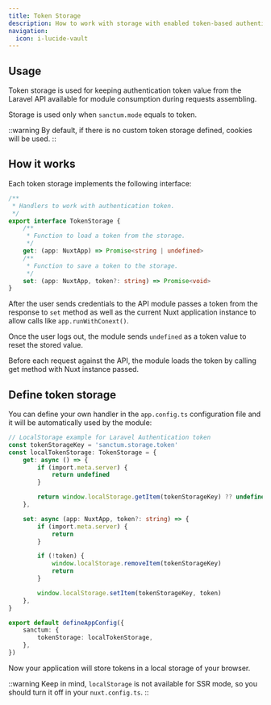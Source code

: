 ```yaml
---
title: Token Storage
description: How to work with storage with enabled token-based authentication
navigation:
  icon: i-lucide-vault
---
```


## Usage

Token storage is used for keeping authentication token value from the Laravel API available 
for module consumption during requests assembling.

Storage is used only when `sanctum.mode` equals to token.

::warning
By default, if there is no custom token storage defined, cookies will be used.
::

## How it works

Each token storage implements the following interface:

```typescript
/**
 * Handlers to work with authentication token.
 */
export interface TokenStorage {
    /**
     * Function to load a token from the storage.
     */
    get: (app: NuxtApp) => Promise<string | undefined>
    /**
     * Function to save a token to the storage.
     */
    set: (app: NuxtApp, token?: string) => Promise<void>
}
```

After the user sends credentials to the API module passes a token from the response to `set` method as well as 
the current Nuxt application instance to allow calls like `app.runWithConext()`.

Once the user logs out, the module sends `undefined` as a token value to reset the stored value.

Before each request against the API, the module loads the token by calling get method with Nuxt instance passed.

## Define token storage

You can define your own handler in the `app.config.ts` configuration file and it will be automatically used by the module:

```typescript [app/app.config.ts]
// LocalStorage example for Laravel Authentication token
const tokenStorageKey = 'sanctum.storage.token'
const localTokenStorage: TokenStorage = {
    get: async () => {
        if (import.meta.server) {
            return undefined
        }

        return window.localStorage.getItem(tokenStorageKey) ?? undefined
    },

    set: async (app: NuxtApp, token?: string) => {
        if (import.meta.server) {
            return
        }

        if (!token) {
            window.localStorage.removeItem(tokenStorageKey)
            return
        }

        window.localStorage.setItem(tokenStorageKey, token)
    },
}

export default defineAppConfig({
    sanctum: {
        tokenStorage: localTokenStorage,
    },
})
```

Now your application will store tokens in a local storage of your browser.

::warning
Keep in mind, `localStorage` is not available for SSR mode, so you should turn it off in your `nuxt.config.ts`.
::
